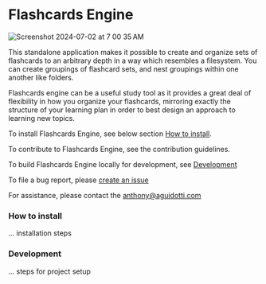 # Flashcards Engine

![Screenshot 2024-07-02 at 7 00 35 AM](https://github.com/flashcards-engine/flashcards-engine/assets/11366716/bc984f68-e5d8-4f0f-832c-9b18e6cb48c2)

This standalone application makes it possible to create and organize sets of 
flashcards to an arbitrary depth in a way which resembles a filesystem. You can 
create groupings of flashcard sets, and nest groupings within one another like 
folders.

Flashcards engine can be a useful study tool as it provides a great deal of
flexibility in how you organize your flashcards, mirroring exactly the 
structure of your learning plan in order to best design an approach to 
learning new topics.

To install Flashcards Engine, see below section [How to install](#how-to-install).

To contribute to Flashcards Engine, see the contribution guidelines.

To build Flashcards Engine locally for development, see [Development](#development)

To file a bug report, please [create an issue](https://github.com/flashcards-engine/flashcards-engine/issues/new?assignees=&labels=bug&projects=&template=bug_report.md&title=)

For assistance, please contact the anthony@aguidotti.com

### How to install

... installation steps

### Development

... steps for project setup
